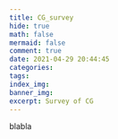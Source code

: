 ```yaml
---
title: CG_survey
hide: true
math: false
mermaid: false
comment: true
date: 2021-04-29 20:44:45
categories:
tags:
index_img:
banner_img:
excerpt: Survey of CG
---
```


<!-- more -->

blabla